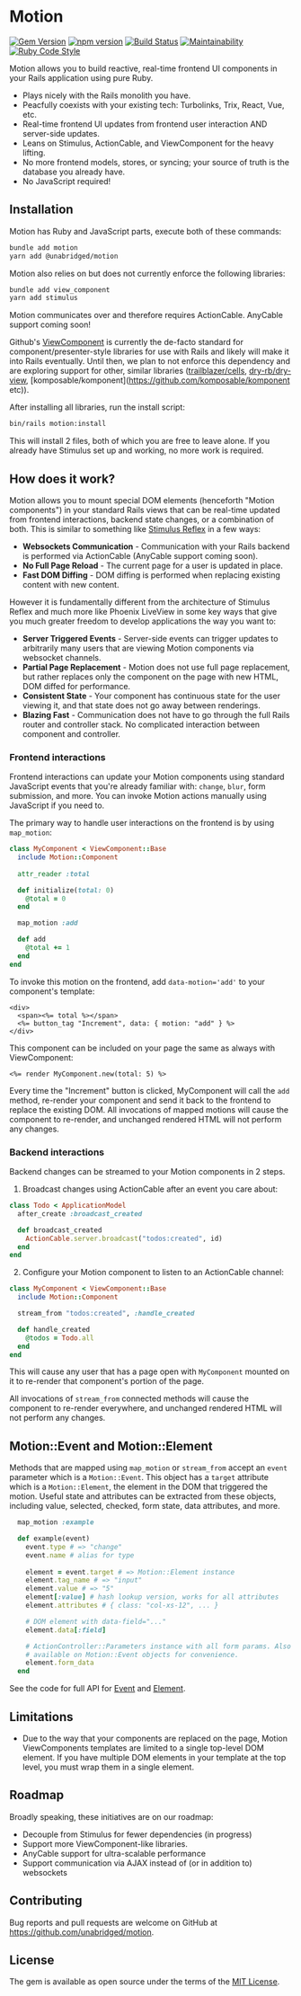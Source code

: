 # Motion

[![Gem Version](https://badge.fury.io/rb/motion.svg)](https://badge.fury.io/rb/motion)
[![npm version](https://badge.fury.io/js/@unabridged/motion.svg)](https://badge.fury.io/js/@unabridged/motion)
[![Build Status](https://travis-ci.com/unabridged/motion.svg?branch=master)](https://travis-ci.com/unabridged/motion)
[![Maintainability](https://api.codeclimate.com/v1/badges/3167364a38b1392a5478/maintainability)](https://codeclimate.com/github/unabridged/motion/maintainability)
[![Ruby Code Style](https://img.shields.io/badge/Ruby_Code_Style-standard-brightgreen.svg)](https://github.com/testdouble/standard)

Motion allows you to build reactive, real-time frontend UI components in your Rails application using pure Ruby.

* Plays nicely with the Rails monolith you have.
* Peacfully coexists with your existing tech: Turbolinks, Trix, React, Vue, etc.
* Real-time frontend UI updates from frontend user interaction AND server-side updates.
* Leans on Stimulus, ActionCable, and ViewComponent for the heavy lifting.
* No more frontend models, stores, or syncing; your source of truth is the database you already have.
* No JavaScript required!


## Installation

Motion has Ruby and JavaScript parts, execute both of these commands:

```sh
bundle add motion
yarn add @unabridged/motion
```

Motion also relies on but does not currently enforce the following libraries:

```sh
bundle add view_component
yarn add stimulus
```

Motion communicates over and therefore requires ActionCable. AnyCable support coming soon!

Github's [ViewComponent](https://github.com/github/view_component) is currently the de-facto standard for component/presenter-style libraries for use with Rails and likely will make it into Rails eventually. Until then, we plan to not enforce this dependency and are exploring support for other, similar libraries ([trailblazer/cells](https://github.com/trailblazer/cells), [dry-rb/dry-view](https://github.com/dry-rb/dry-view), [komposable/komponent](https://github.com/komposable/komponent etc)).

After installing all libraries, run the install script:

```sh
bin/rails motion:install
```

This will install 2 files, both of which you are free to leave alone. If you already have Stimulus set up and working, no more work is required.

## How does it work?

Motion allows you to mount special DOM elements (henceforth "Motion components") in your standard Rails views that can be real-time updated from frontend interactions, backend state changes, or a combination of both. This is similar to something like [Stimulus Reflex](https://github.com/hopsoft/stimulus_reflex) in a few ways:

- **Websockets Communication** - Communication with your Rails backend is performed via ActionCable (AnyCable support coming soon).
- **No Full Page Reload** - The current page for a user is updated in place.
- **Fast DOM Diffing** - DOM diffing is performed when replacing existing content with new content.

However it is fundamentally different from the architecture of Stimulus Reflex and much more like Phoenix LiveView in some key ways that give you much greater freedom to develop applications the way you want to:

- **Server Triggered Events** - Server-side events can trigger updates to arbitrarily many users that are viewing Motion components via websocket channels.
- **Partial Page Replacement** - Motion does not use full page replacement, but rather replaces only the component on the page with new HTML, DOM diffed for performance.
- **Consistent State** - Your component has continuous state for the user viewing it, and that state does not go away between renderings.  
- **Blazing Fast** - Communication does not have to go through the full Rails router and controller stack. No complicated interaction between component and controller.


### Frontend interactions

Frontend interactions can update your Motion components using standard JavaScript events that you're already familiar with: `change`, `blur`, form submission, and more. You can invoke Motion actions manually using JavaScript if you need to.

The primary way to handle user interactions on the frontend is by using `map_motion`:

```ruby
class MyComponent < ViewComponent::Base
  include Motion::Component
  
  attr_reader :total

  def initialize(total: 0)
    @total = 0
  end

  map_motion :add

  def add
    @total += 1
  end
end
```

To invoke this motion on the frontend, add `data-motion='add'` to your component's template:

```erb
<div>
  <span><%= total %></span>
  <%= button_tag "Increment", data: { motion: "add" } %>
</div>
```

This component can be included on your page the same as always with ViewComponent:

```erb
<%= render MyComponent.new(total: 5) %>
```

Every time the "Increment" button is clicked, MyComponent will call the `add` method, re-render your component and send it back to the frontend to replace the existing DOM. All invocations of mapped motions will cause the component to re-render, and unchanged rendered HTML will not perform any changes.


### Backend interactions

Backend changes can be streamed to your Motion components in 2 steps.

1. Broadcast changes using ActionCable after an event you care about:

```ruby
class Todo < ApplicationModel
  after_create :broadcast_created

  def broadcast_created
    ActionCable.server.broadcast("todos:created", id)
  end
end
```

2. Configure your Motion component to listen to an ActionCable channel:

```ruby
class MyComponent < ViewComponent::Base
  include Motion::Component

  stream_from "todos:created", :handle_created

  def handle_created
    @todos = Todo.all
  end
end
```

This will cause any user that has a page open with `MyComponent` mounted on it to re-render that component's portion of the page.

All invocations of `stream_from` connected methods will cause the component to re-render everywhere, and unchanged rendered HTML will not perform any changes.


## Motion::Event and Motion::Element

Methods that are mapped using `map_motion` or `stream_from` accept an `event` parameter which is a `Motion::Event`. This object has a `target` attribute which is a `Motion::Element`, the element in the DOM that triggered the motion. Useful state and attributes can be extracted from these objects, including value, selected, checked, form state, data attributes, and more.

```ruby
  map_motion :example

  def example(event)
    event.type # => "change"
    event.name # alias for type
    
    element = event.target # => Motion::Element instance
    element.tag_name # => "input"
    element.value # => "5"
    element[:value] # hash lookup version, works for all attributes
    element.attributes # { class: "col-xs-12", ... }

    # DOM element with data-field="..."
    element.data[:field]

    # ActionController::Parameters instance with all form params. Also
    # available on Motion::Event objects for convenience.
    element.form_data
  end
```

See the code for full API for [Event](https://github.com/unabridged/motion/blob/master/lib/motion/event.rb) and [Element](https://github.com/unabridged/motion/blob/master/lib/motion/element.rb).


## Limitations

* Due to the way that your components are replaced on the page, Motion ViewComponents templates are limited to a single top-level DOM element. If you have multiple DOM elements in your template at the top level, you must wrap them in a single element.


## Roadmap

Broadly speaking, these initiatives are on our roadmap:

- Decouple from Stimulus for fewer dependencies (in progress)
- Support more ViewComponent-like libraries.
- AnyCable support for ultra-scalable performance
- Support communication via AJAX instead of (or in addition to) websockets


## Contributing

Bug reports and pull requests are welcome on GitHub at https://github.com/unabridged/motion.


## License

The gem is available as open source under the terms of the [MIT License](https://opensource.org/licenses/MIT).
